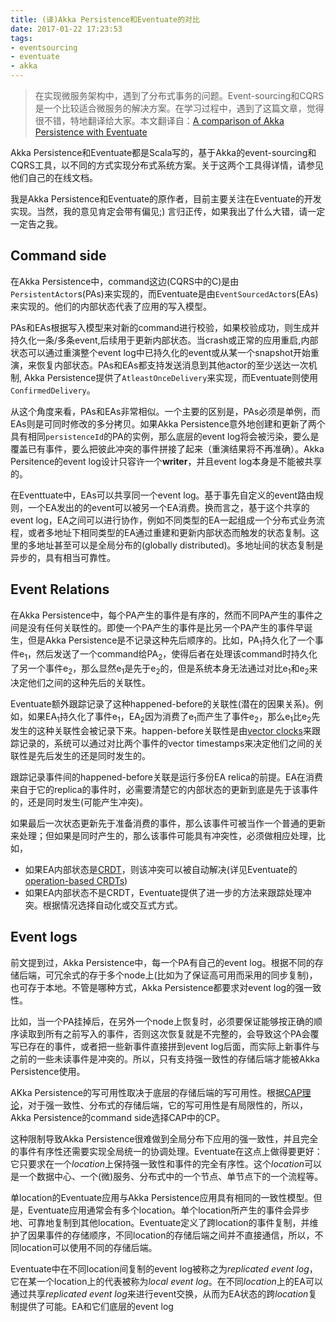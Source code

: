```yaml
---
title: (译)Akka Persistence和Eventuate的对比
date: 2017-01-22 17:23:53
tags:
- eventsourcing
- eventuate
- akka
---
```

> 在实现微服务架构中，遇到了分布式事务的问题。Event-sourcing和CQRS是一个比较适合微服务的解决方案。在学习过程中，遇到了这篇文章，觉得很不错，特地翻译给大家。本文翻译自：[A comparison of Akka Persistence with Eventuate](http://krasserm.github.io/2015/05/25/akka-persistence-eventuate-comparison/)

Akka Persistence和Eventuate都是Scala写的，基于Akka的event-sourcing和CQRS工具，以不同的方式实现分布式系统方案。关于这两个工具得详情，请参见他们自己的在线文档。

我是Akka Persistence和Eventuate的原作者，目前主要关注在Eventuate的开发实现。当然，我的意见肯定会带有偏见;) 言归正传，如果我出了什么大错，请一定一定告之我。

## Command side
在Akka Persistence中，command这边(CQRS中的C)是由`PersistentActor`s(PAs)来实现的，而Eventuate是由`EventSourcedActor`s(EAs)来实现的。他们的内部状态代表了应用的写入模型。

PAs和EAs根据写入模型来对新的command进行校验，如果校验成功，则生成并持久化一条/多条event,后续用于更新内部状态。当crash或正常的应用重启,内部状态可以通过重演整个event log中已持久化的event或从某一个snapshot开始重演，来恢复内部状态。PAs和EAs都支持发送消息到其他actor的至少送达一次机制, Akka Persistence提供了`AtleastOnceDelivery`来实现，而Eventuate则使用`ConfirmedDelivery`。

从这个角度来看，PAs和EAs非常相似。一个主要的区别是，PAs必须是单例，而EAs则是可同时修改的多分拷贝。如果Akka Persistence意外地创建和更新了两个具有相同`persistenceId`的PA的实例，那么底层的event log将会被污染，要么是覆盖已有事件，要么把彼此冲突的事件拼接了起来（重演结果将不再准确）。Akka Persitence的event log设计只容许一个**writer**，并且event log本身是不能被共享的。

在Eventtuate中，EAs可以共享同一个event log。基于事先自定义的event路由规则，一个EA发出的的event可以被另一个EA消费。换而言之，基于这个共享的event log，EA之间可以进行协作，例如不同类型的EA一起组成一个分布式业务流程，或者多地址下相同类型的EA通过重建和更新内部状态而触发的状态复制。这里的多地址甚至可以是全局分布的(globally distributed)。多地址间的状态复制是异步的，具有相当可靠性。

## Event Relations
在Akka Persistence中，每个PA产生的事件是有序的，然而不同PA产生的事件之间是没有任何关联性的。即使一个PA产生的事件是比另一个PA产生的事件早诞生，但是Akka Persistence是不记录这种先后顺序的。比如，PA<sub>1</sub>持久化了一个事件e<sub>1</sub>，然后发送了一个command给PA<sub>2</sub>，使得后者在处理该command时持久化了另一个事件e<sub>2</sub>，那么显然e<sub>1</sub>是先于e<sub>2</sub>的，但是系统本身无法通过对比e<sub>1</sub>和e<sub>2</sub>来决定他们之间的这种先后的关联性。

Eventuate额外跟踪记录了这种happened-before的关联性(潜在的因果关系)。例如，如果EA<sub>1</sub>持久化了事件e<sub>1</sub>，EA<sub>2</sub>因为消费了e<sub>1</sub>而产生了事件e<sub>2</sub>，那么e<sub>1</sub>比e<sub>2</sub>先发生的这种关联性会被记录下来。happen-before关联性是由[vector clocks](http://rbmhtechnology.github.io/eventuate/architecture.html#vector-clocks)来跟踪记录的，系统可以通过对比两个事件的vector timestamps来决定他们之间的关联性是先后发生的还是同时发生的。

跟踪记录事件间的happened-before关联是运行多份EA relica的前提。EA在消费来自于它的replica的事件时，必需要清楚它的内部状态的更新到底是先于该事件的，还是同时发生(可能产生冲突)。

如果最后一次状态更新先于准备消费的事件，那么该事件可被当作一个普通的更新来处理；但如果是同时产生的，那么该事件可能具有冲突性，必须做相应处理，比如，
* 如果EA内部状态是[CRDT](http://en.wikipedia.org/wiki/Conflict-free_replicated_data_type)，则该冲突可以被自动解决(详见Eventuate的[operation-based CRDTs](http://rbmhtechnology.github.io/eventuate/user-guide.html#operation-based-crdts))
* 如果EA内部状态不是CRDT，Eventuate提供了进一步的方法来跟踪处理冲突。根据情况选择自动化或交互式方式。

## Event logs
前文提到过，Akka Persistence中，每一个PA有自己的event log。根据不同的存储后端，可冗余式的存于多个node上(比如为了保证高可用而采用的同步复制)，也可存于本地。不管是哪种方式，Akka Persistence都要求对event log的强一致性。

比如，当一个PA挂掉后，在另外一个node上恢复时，必须要保证能够按正确的顺序读取到所有之前写入的事件，否则这次恢复就是不完整的，会导致这个PA会覆写已存在的事件，或者把一些新事件直接拼到event log后面，而实际上新事件与之前的一些未读事件是冲突的。所以，只有支持强一致性的存储后端才能被Akka Persistence使用。

AKka Persistence的写可用性取决于底层的存储后端的写可用性。根据[CAP理论](http://en.wikipedia.org/wiki/CAP_theorem)，对于强一致性、分布式的存储后端，它的写可用性是有局限性的，所以，Akka Persistence的command side选择CAP中的CP。

这种限制导致Akka Persistence很难做到全局分布下应用的强一致性，并且完全的事件有序性还需要实现全局统一的协调处理。Eventuate在这点上做得要更好：它只要求在一个*location*上保持强一致性和事件的完全有序性。这个*location*可以是一个数据中心、一个(微)服务、分布式中的一个节点、单节点下的一个流程等。

单location的Eventuate应用与Akka Persistence应用具有相同的一致性模型。但是，Eventuate应用通常会有多个location。单个location所产生的事件会异步地、可靠地复制到其他location。Eventuate定义了跨location的事件复制，并维护了因果事件的存储顺序，不同location的存储后端之间并不直接通信，所以，不同location可以使用不同的存储后端。

Eventuate中在不同location间复制的event log被称之为*replicated event log*，它在某一个location上的代表被称为*local event log*。在不同*location*上的EA可以通过共享*replicated event log*来进行event交换，从而为EA状态的跨*location*复制提供了可能。EA和它们底层的event log
